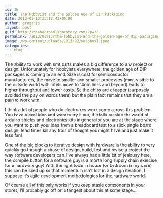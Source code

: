 ```yaml
---
id: 36
title: The Hobbyist and the Golden Age of DIP Packaging
date: 2013-02-13T23:18:42+00:00
author: gregario
layout: post
guid: http://thebedroomlaboratory.com/?p=36
permalink: /2013/02/13/the-hobbyist-and-the-golden-age-of-dip-packaging/
image: /wp-content/uploads/2013/02/soapbox1.jpeg
categories:
  - Blog
---
```

The ability to work with smt parts makes a big difference to any project or design. Unfortunately for hobbyists everywhere, the golden age of DIP packages is coming to an end. Size is cost for semiconductor manufacturers, the move to smaller and smaller processes (most visible to the outside world with Intels move to 14nm lines and beyond) leads to higher throughput and lower costs. So the chips are cheaper (purposely avoided the play on words there) but the plain fact remains that they are a pain to work with.

I think a lot of people who do electronics work come across this problem. You have a cool idea and want to try it out, if it falls outside the world of arduino shields and electronics kits in general or you are at the stage where you want to push your idea from a breadboard test to a slick single board design, lead times kill any train of thought you might have and just make it less fun!

One of the big blocks to iterative design with hardware is the ability to very quickly go through a phase of design, build, test and revise a project the way software developers can. I&#8217;ve always had a little bit of jealousy here, the compile button for a software guy is a month long supply chain exercise for a hardware guy! With the right tools in house (or bedroom in my case) this can be sped up so that momentum isn&#8217;t lost in a design iteration. I suppose it&#8217;s agile development methodologies for the hardware world.

Of course all of this only works if you keep staple components in your stores, I&#8217;ll probably go off on a tangent about this at some stage&#8230;